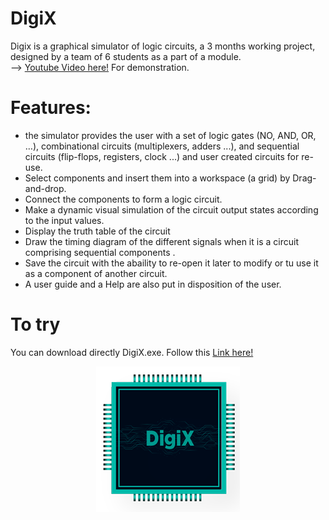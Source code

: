 # DigiX

Digix is a graphical simulator of logic circuits, a 3 months working project, designed by a team of 6 students as a part of a module. <br/>
--> [Youtube Video here!](https://www.youtube.com/watch?v=OxuG4MAOG0g&fbclid=IwAR02kJ8JblrgUim53vQ_8IlaGj_bfO7Sgh0C09xM5hx9iHCtdE5rpg29FuM) For demonstration.

# Features: 

-	the simulator provides the user with a set of logic gates (NO, AND, OR, …), combinational circuits (multiplexers, adders ...), and sequential circuits (flip-flops, registers, clock ...) and user created circuits for re-use.
-	Select components and insert them into a workspace (a grid) by Drag-and-drop.
-	Connect the components to form a logic circuit.
-	Make a dynamic visual simulation of the circuit output states according to the input values.
-	Display the truth table of the circuit 
-	Draw the timing diagram of the different signals when it is a circuit comprising sequential components .
-	Save the circuit with the abaility to re-open it later to modify or tu use it as a component of another circuit.
-	A user guide and a Help are also put in disposition of the user. <br/>

# To try
You can download directly DigiX.exe. Follow this [Link here!](https://www.mediafire.com/file/c70ie4820ktxvhr/DigiX.msi/file)

<p align="center">
 <img src="https://github.com/OussamaBenakmoum/DigiX/blob/master/WpfApp2/ditix.png" >
</p>
